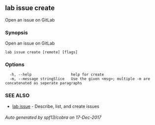 ## lab issue create

Open an issue on GitLab

### Synopsis


Open an issue on GitLab

```
lab issue create [remote] [flags]
```

### Options

```
  -h, --help                  help for create
  -m, --message stringSlice   Use the given <msg>; multiple -m are concatenated as seperate paragraphs
```

### SEE ALSO
* [lab issue](lab_issue.md)	 - Describe, list, and create issues

###### Auto generated by spf13/cobra on 17-Dec-2017
